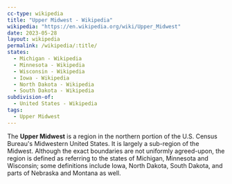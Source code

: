 ```yaml
---
cc-type: wikipedia
title: "Upper Midwest - Wikipedia"
wikipedia: "https://en.wikipedia.org/wiki/Upper_Midwest"
date: 2023-05-28
layout: wikipedia
permalink: /wikipedia/:title/
states:
  - Michigan - Wikipedia
  - Minnesota - Wikipedia
  - Wisconsin - Wikipedia
  - Iowa - Wikipedia
  - North Dakota - Wikipedia
  - South Dakota - Wikipedia
subdivision-of:
  - United States - Wikipedia
tags:
  - Upper Midwest
---
```

The **Upper Midwest** is a region in the northern portion of the U.S. Census Bureau's Midwestern United States. It is largely a sub-region of the Midwest. Although the exact boundaries are not uniformly agreed-upon, the region is defined as referring to the states of Michigan, Minnesota and Wisconsin; some definitions include Iowa, North Dakota, South Dakota, and parts of Nebraska and Montana as well.